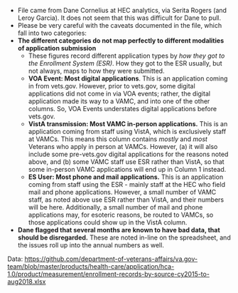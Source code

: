 * File came from Dane Cornelius at HEC analytics, via Serita Rogers (and Leroy Garcia). It does not seem that this was difficult for Dane to pull.
* Please be very careful with the caveats documented in the file, which fall into two categories:
* __The different categories do not map perfectly to different modalities of application submission__
  * These figures record different application types by _how they got to the Enrollment System (ESR)_. How they got to the ESR usually, but not always, maps to how they were submitted.
  * __VOA Event: Most digital applications__. This is an application coming in from vets.gov. However, prior to vets.gov, some digital applications did not come in via VOA events; rather, the digital application made its way to a VAMC, and into one of the other columns. So, VOA Events understates digital applications before vets.gov.
  * __VistA transmission: Most VAMC in-person applications.__ This is an application coming from staff using VistA, which is exclusively staff at VAMCs. This means this column contains _mostly_ and _most_ Veterans who apply in person at VAMCs. However, (a) it will also include some pre-vets.gov digital applications for the reasons noted above, and (b) some VAMC staff use ESR rather than VistA, so that some in-person VAMC applications will end up in Column 1 instead.
  * __ES User: Most phone and mail applications.__ This is an application coming from staff using the ESR - mainly staff at the HEC who field mail and phone applications. However, a small number of VAMC staff, as noted above use ESR rather than VistA, and their numbers will be here. Additionally, a small number of mail and phone applications may, for esoteric reasons, be routed to VAMCs, so those applications could show up in the VistA column.
* __Dane flagged that several months are known to have bad data, that should be disregarded.__ These are noted in-line on the spreadsheet, and the issues roll up into the annual numbers as well.

Data: https://github.com/department-of-veterans-affairs/va.gov-team/blob/master/products/health-care/application/hca-1.0/product/measurement/enrollment-records-by-source-cy2015-to-aug2018.xlsx
